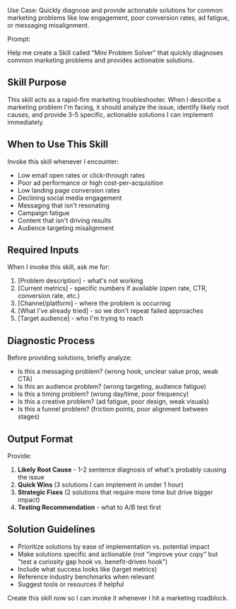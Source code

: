Use Case: Quickly diagnose and provide actionable solutions for common marketing problems like low engagement, poor conversion rates, ad fatigue, or messaging misalignment.

Prompt:

Help me create a Skill called "Mini Problem Solver" that quickly diagnoses common marketing problems and provides actionable solutions.

## Skill Purpose
This skill acts as a rapid-fire marketing troubleshooter. When I describe a marketing problem I'm facing, it should analyze the issue, identify likely root causes, and provide 3-5 specific, actionable solutions I can implement immediately.

## When to Use This Skill
Invoke this skill whenever I encounter:
- Low email open rates or click-through rates
- Poor ad performance or high cost-per-acquisition
- Low landing page conversion rates
- Declining social media engagement
- Messaging that isn't resonating
- Campaign fatigue
- Content that isn't driving results
- Audience targeting misalignment

## Required Inputs
When I invoke this skill, ask me for:
1. [Problem description] - what's not working
2. [Current metrics] - specific numbers if available (open rate, CTR, conversion rate, etc.)
3. [Channel/platform] - where the problem is occurring
4. [What I've already tried] - so we don't repeat failed approaches
5. [Target audience] - who I'm trying to reach

## Diagnostic Process
Before providing solutions, briefly analyze:
- Is this a messaging problem? (wrong hook, unclear value prop, weak CTA)
- Is this an audience problem? (wrong targeting, audience fatigue)
- Is this a timing problem? (wrong day/time, poor frequency)
- Is this a creative problem? (ad fatigue, poor design, weak visuals)
- Is this a funnel problem? (friction points, poor alignment between stages)

## Output Format
Provide:
1. **Likely Root Cause** - 1-2 sentence diagnosis of what's probably causing the issue
2. **Quick Wins** (3 solutions I can implement in under 1 hour)
3. **Strategic Fixes** (2 solutions that require more time but drive bigger impact)
4. **Testing Recommendation** - what to A/B test first

## Solution Guidelines
- Prioritize solutions by ease of implementation vs. potential impact
- Make solutions specific and actionable (not "improve your copy" but "test a curiosity gap hook vs. benefit-driven hook")
- Include what success looks like (target metrics)
- Reference industry benchmarks when relevant
- Suggest tools or resources if helpful

Create this skill now so I can invoke it whenever I hit a marketing roadblock.
